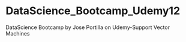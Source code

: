 # DataScience_Bootcamp_Udemy12
DataScience Bootcamp by Jose Portilla on Udemy-Support Vector Machines
